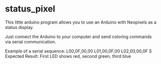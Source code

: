 status_pixel
============

This little arduino program allows you to use 
an Arduino with Neopixels as a status display.

Just connect the Arduino to your computer and
send coloring commands via serial communication.

Example of a serial sequence:
L00,0F,00,00
L01,00,0F,00
L02,00,00,0F
S
Expected Result: First LED shows red, second green, third blue